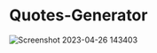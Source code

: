 # Quotes-Generator

![Screenshot 2023-04-26 143403](https://user-images.githubusercontent.com/73225925/234575937-111737f4-c54f-4d53-9589-bc3cb6f585e4.png)
